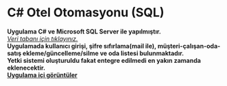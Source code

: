 # C# Otel Otomasyonu (SQL)

**Uygulama C# ve Microsoft SQL Server ile yapılmıştır.** <br>
<a href="https://github.com/furkankapukayaa/Otel-Otomasyonu/blob/main/dbFurkanOtel.sql" target="_blank">*Veri tabanı için tıklayınız.*</a> <br>
**Uygulamada kullanıcı girişi, şifre sıfırlama(mail ile), müşteri-çalışan-oda-satış ekleme/güncelleme/silme ve oda listesi bulunmaktadır.** <br>
**Yetki sistemi oluşturuldu fakat entegre edilmedi en yakın zamanda eklenecektir.** <br>
<a href="https://smallpdf.com/pdf-reader?job=1618606397797" target="_blank">**Uygulama içi görüntüler**</a>
